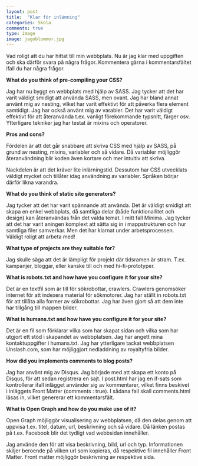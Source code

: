 ```yaml
---
layout: post
title:  "Klar för inlämning"
categories: Skola
comments: true
type: image
image: jagoblommor.jpg
---
```


Vad roligt att du har hittat till min webbplats. Nu är jag klar med uppgiften och ska därför svara på några frågor. Kommentera gärna i kommentarsfältet ifall du har några frågor.

**What do you think of pre-compiling your CSS?**

Jag har nu byggt en webbplats med hjälp av SASS. Jag tycker att det har varit väldigt smidigt att använda SASS, men ovant. Jag har bland annat använt mig av nesting, vilket har varit effektivt för att påverka flera element samtidigt. Jag har också använt mig av varabler. Det har varit väldigt effektivt för att återanvända t.ex. vanligt förekommande typsnitt, färger osv. Ytterligare tekniker jag har testat är mixins och operatorer.

**Pros and cons?**

Fördelen är att det går snabbare att skriva CSS med hjälp av SASS, på grund av nesting, mixins, variabler och så vidare. Då variabler möjliggör återanvändning blir koden även kortare och mer intuitiv att skriva.

Nackdelen är att det kräver lite inlärningstid. Dessutom har CSS utvecklats väldigt mycket och tillåter idag användning av variabler. Språken börjar därför likna varandra.

**What do you think of static site generators?**

Jag tycker att det har varit spännande att använda. Det är väldigt smidigt att skapa en enkel webbplats, då samtliga delar (både funktionallitet och design) kan återanvändas från det valda temat. I mitt fall Minima. Jag tycker att det har varit aningen komplext att sätta sig in i mappstrukturen och hur samtliga filer samverkar. Men det har klarnat under arbetsprocessen. Väldigt roligt att arbeta med!

**What type of projects are they suitable for?**

Jag skulle säga att det är lämpligt för projekt där tidsramen är stram. T.ex. kampanjer, bloggar, eller kanske till och med hi-fi-prototyper. 

**What is robots.txt and how have you configure it for your site?**

Det är en textfil som är till för sökrobottar, crawlers. Crawlers genomsöker internet för att indexera material för sökmotorer. Jag har ställt in robots.txt för att tillåta alla former av sökrobottar. Jag har även gjort så att dem inte har tillgång till mappen bilder.  

**What is humans.txt and how have you configure it for your site?**

Det är en fil som förklarar vilka som har skapat sidan och vilka som har utgjort ett stöd i skapandet av webbplatsen. Jag har angett mina kontaktuppgifter i humans.txt. Jag har ytterligare tackat webbplatsen Unslash.com, som har möjliggjort nedladdning av royaltyfria bilder.

**How did you implements comments to blog posts?**

Jag har använt mig av Disqus. Jag började med att skapa ett konto på Disqus, för att sedan registrera en sajt. I post.html har jag en if-sats som kontrollerar ifall inlägget använder sig av kommentarer, vilket finns beskivet i inläggets Front Matter (comments : true). I sådana fall skall comments.html läsas in, vilket genererar ett kommentarsfält. 

**What is Open Graph and how do you make use of it?**

Open Graph möjliggör visualisering av webbplatsen, då den delas genom att uppvisa t.ex. titel, datum, url, beskrivning och så vidare. Då länken postas på t.ex. Facebook blir det tydligt vad webbsidan innehåller.

Jag använde den för att visa beskrivning, bild, url och typ. Informationen skiljer beroende på vilken url som kopieras, då respektive fil innehåller Front Matter. Front matter möjliggör beskrivning av respektive sida. 
